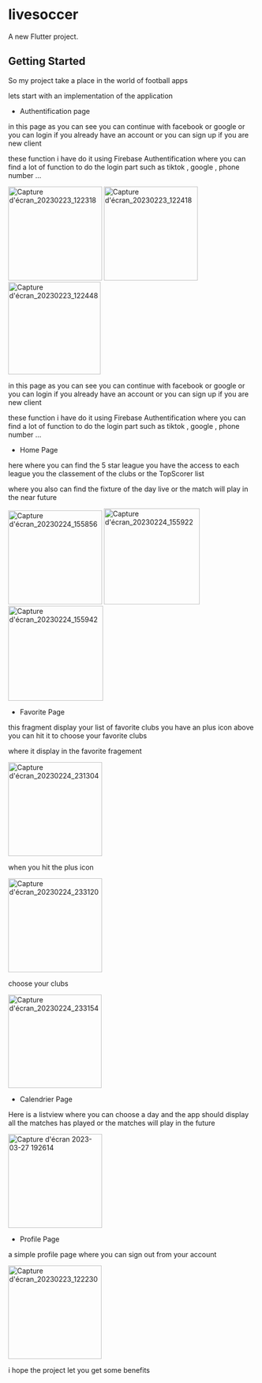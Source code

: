 # livesoccer

A new Flutter project.

## Getting Started

So my project take a place in the world of football apps 

lets start with an implementation of the application

 - Authentification page

in this page as you can see you can continue with facebook or google or you can login if you already have an account or you can sign up if you are new client

these function i have do it using Firebase Authentification where you can find a lot of function to do the login part such as tiktok , google , phone number ...

<img width="190" alt="Capture d'écran_20230223_122318" src="https://user-images.githubusercontent.com/117197658/229488293-73d61a05-2b0d-403b-ac19-18f3864457bc.png">

<img width="190" alt="Capture d'écran_20230223_122418" src="https://user-images.githubusercontent.com/117197658/229489233-f14c6eb0-6cab-494b-8e59-b048a461b99f.png">

<img width="187" alt="Capture d'écran_20230223_122448" src="https://user-images.githubusercontent.com/117197658/229489245-4dc45daa-ffe5-4c6c-b1ae-ec8902bf5a49.png">

in this page as you can see you can continue with facebook or google or you can login if you already have an account or you can sign up if you are new client

these function i have do it using Firebase Authentification where you can find a lot of function to do the login part such as tiktok , google , phone number ...

- Home Page

here where you can find the 5 star league you have the access to each league you the classement of the clubs or the TopScorer list

where you also can find the fixture of the day live or the match will play in the near future

<img width="190" alt="Capture d'écran_20230224_155856" src="https://user-images.githubusercontent.com/117197658/229493633-0d092e54-7777-450f-951a-036e1160d4b9.png">

<img width="194" alt="Capture d'écran_20230224_155922" src="https://user-images.githubusercontent.com/117197658/229493648-9069f848-c307-474d-a08e-a3bf941c7c0a.png">

<img width="192" alt="Capture d'écran_20230224_155942" src="https://user-images.githubusercontent.com/117197658/229493675-2621a225-45f6-4d3f-badf-dbd53d8cbc0c.png">

 - Favorite Page

this fragment display your list of favorite clubs you have an plus icon above you can hit it to choose your favorite clubs

where it display in the favorite fragement


<img width="190" alt="Capture d'écran_20230224_231304" src="https://user-images.githubusercontent.com/117197658/229494864-902c93e0-8d4a-44c6-8618-86b27ec65943.png">

when you hit the plus icon

<img width="190" alt="Capture d'écran_20230224_233120" src="https://user-images.githubusercontent.com/117197658/229494890-ddc91555-76d8-4d14-b3b7-faa1efb09368.png">

choose your clubs

<img width="189" alt="Capture d'écran_20230224_233154" src="https://user-images.githubusercontent.com/117197658/229494941-50c80ff4-e891-462b-937f-15efb494cec9.png">

 - Calendrier Page

Here is a listview where you can choose a day and the app should display all the matches has played or the matches will play in the future

<img width="190" alt="Capture d'écran 2023-03-27 192614" src="https://user-images.githubusercontent.com/117197658/229613872-fa2f5565-ad5f-444f-9853-a74a90941b76.png">


 - Profile Page

a simple profile page where you can sign out from your account

<img width="189" alt="Capture d'écran_20230223_122230" src="https://user-images.githubusercontent.com/117197658/229614084-42337e94-1723-446b-af0e-66d0f69f1b66.png">

i hope the project let you get some benefits


